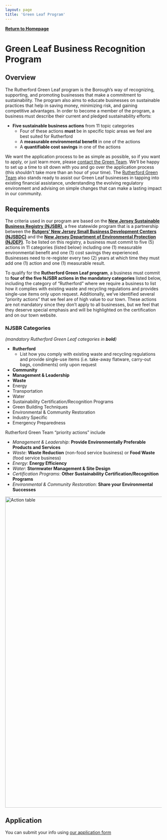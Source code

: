 ```yaml
---
layout: page
title: 'Green Leaf Program'
---
```


[**Return to Homepage**](/)

# Green Leaf Business Recognition Program

## Overview

The Rutherford Green Leaf program is the Borough’s way of recognizing, supporting, and promoting businesses  that  make a commitment to sustainability. The program also aims to educate businesses on sustainable practices that help in saving money, minimizing risk, and gaining competitive advantages.
In order to become a member of the program, a business must describe their current and pledged sustainability efforts:
* **<span class="green-team-green">Five sustainable business actions</span>** from 11 topic categories
  * Four of these actions **<span class="green-team-green">must</span>** be in specific topic areas we feel are best suited for Rutherford
  * A **<span class="green-team-green">measurable environmental benefit</span>** in one of the actions
  * A **<span class="green-team-green">quantifiable cost savings</span>** in one of the actions
 
We want the application process to be as simple as possible, so if you want to apply, or just learn more, please [contact the Green Team](mailto:GreenTeam@RutherfordBoroNJ.com). We’ll be happy to set up a time to sit down with you and go over the application process (this shouldn't take more than an hour of your time).
The [Rutherford Green Team](/committees/green-team/) also stands ready to assist our Green Leaf businesses in tapping into existing financial assistance, understanding the evolving regulatory environment and advising on simple changes that can make a lasting impact in our community.
 
## Requirements

The criteria used in our program  are  based on the [**<span class="green-team-green">New Jersey Sustainable Business Registry (NJSBR)</span>**](http://registry.njsbdc.com/), a free statewide program that is a partnership between the [**<span class="green-team-green">Rutgers’ New Jersey Small Business Development Centers (NJSBDC)</span>**](https://www.njsbdc.com/) and the [**<span class="green-team-green">New Jersey Department of Environmental Protection (NJDEP)</span>**](http://www.nj.gov/dep/). To be listed on this registry, a business must commit  to  five (5) actions in 11 categories (listed below)  including one (1) measurable environmental benefit and one (1) cost savings they experienced. Businesses need to re-register every two (2) years at which time they must add one (1) action and one (1) measurable result.

To qualify for the **<span class="green-team-green">Rutherford Green Leaf program</span>**, a business must commit to **<span class="green-team-green">four of the five NJSBR actions in the mandatory categories</span>** listed below, including the category of “Rutherford” where we require a business to  list how it complies with existing waste and recycling regulations and provides single-use items only upon request. Additionally, we’ve identified several “priority actions” that we feel are of high value to our town. These actions are not mandatory since they don’t apply to all businesses, but we feel that they deserve special emphasis and will be highlighted on the certification and on our town website. 

### NJSBR Categories
_(mandatory Rutherford Green Leaf categories in **<span class="green-team-green">bold</span>**)_
* **<span class="green-team-green">Rutherford</span>**
  * List how you comply with existing waste and recycling regulations and provide single-use items (i.e. take-away flatware, carry-out bags, condiments) only upon request
* **<span class="green-team-green">Community</span>**
* **<span class="green-team-green">Management & Leadership</span>**
* **<span class="green-team-green">Waste</span>**
* Energy
* Transportation
* Water
* Sustainability Certification/Recognition Programs
* Green Building Techniques
* Environmental & Community Restoration
* Industry Specific
* Emergency Preparedness

Rutherford Green Team “priority  actions” include
* _Management & Leadership_: **Provide Environmentally Preferable Products and Services**
* _Waste_: **Waste Reduction** (non-food service business) or **Food Waste** (food service business)
* _Energy_: **Energy Efficiency**
* _Water_: **Stormwater Management & Site Design**
* _Certification Programs_: **Other Sustainability Certification/Recognition Programs**
* _Environmental & Community Restoration_: **Share your Environmental Successes**

<a href="https://drive.google.com/uc?export=view&id=1c5umc_VHXTlbGn98vVl4fXJW5zSfs0w1">
  <img src="https://drive.google.com/uc?export=view&id=1c5umc_VHXTlbGn98vVl4fXJW5zSfs0w1" alt="Action table" width="1000"/>
</a>

## Application

You can submit your info using [our application form](https://forms.gle/QfxnE9GDWaB5wmDi8)
